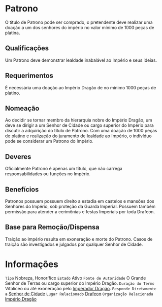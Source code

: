<!-- TITLE: Patrono -->
<!-- SUBTITLE: Visão geral sobre Patrono -->

# Patrono
O título de Patrono pode ser comprado, o pretendente deve realizar uma doação a um dos senhores do império no valor mínimo de 1000 peças de platina.

## Qualificações
Um Patrono deve demonstrar lealdade inabalável ao Império e seus ideias.

## Requerimentos
É necessária uma doação ao Império Dragão de no mínimo 1000 peças de platino.

## Nomeação
Ao decidir se tornar membro da hierarquia nobre do Império Dragão, um deve se dirigir a um Senhor de Cidade ou cargo superior do Império para discutir a adquirição do título de Patrono.
Com uma doação de 1000 peças de platino e realização do juramento de lealdade ao Império, o indivíduo pode se considerar um Patrono do Império.

## Deveres
Oficialmente Patrono é apenas um título, que não carrega responsabilidades ou funções no Império.

## Benefícios
Patronos possuem possuem direito a estadia em castelos e mansões dos Senhores do Império, sob proteção da Guarda Imperial. Possuem também permissão para atender a cerimônias e festas Imperiais por toda Drafeon.

## Base para Remoção/Dispensa
Traição ao império resulta em exoneração e morte do Patrono. Casos de traição são investigados e julgados por qualquer Senhor de Cidade.

# Informações
`Tipo` Nobreza, Honorífico 
`Estado` Ativo
`Fonte de Autoridade` O Grande Senhor de Terras ou cargo superior do Império Dragão. 
`Duração do Termo` Vitalíceo ou até exoneração pelo [Imperador Dragão](http://localhost/rankings-e-titulos/imperador-dragao#imperador-dragao).
`Responde Diretamente a` [Senhor de Cidade](http://localhost/rankings-e-titulos/senhor-de-cidade#senhor-de-cidade)
`Lugar Relacionado` [Drafeon](http://localhost/lugares/plano-material/drafeon#drafeon)
`Organização Relacionada` [Império Dragão](http://localhost/faccoes/nacoes/imperio-dragao#imperio-dragao)


